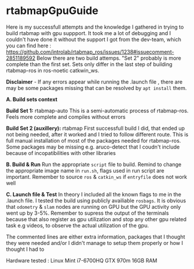 # rtabmapGpuGuide
Here is my successfull attempts and the knowledge I gathered in trying to build rtabmap with gpu suppport. It took me a lot of debugging and I couldn't have done it without the support I got from the dev-team, which you can find here : https://github.com/introlab/rtabmap_ros/issues/1238#issuecomment-2851189592
Below there are two build attemps. "Set 2" probably is more complete than the first set. Sets only differ in the last step of building rtabmap-ros in ros-noetic catkwin_ws.

**Disclaimer** - If any errors appear while running the .launch file , there are may be some packages missing that can be resolved by `apt install` them. 


**A. Build sets context** 

**Build Set 1:** rtabmap-auto
This is a semi-automatic process of rtabmap-ros. Feels more complete and compiles without errors 

**Build Set 2 (auxillery):** rtabmap 
First successfull build I did, that ended up not being needed, after it worked and I tried to follow different route. This is full manual installation of most of the packages needed for rtabmap-ros. Some packages may be missing e.g. aruco-detect that I coudn't include because of incopatibilities with other libraries

**B. Build & Run**
Run the appropriate `script` file to build. Remind to change the appropriate image name in `run.sh`, flags used in run script are important. Remember to source `ros` & `catkin_ws` if `entryfile` does not work well 

**C. Launch file & Test**
In theory I included all the known flags to me in the .launch file. I tested the build using publicly availiable `rosbags`. It is obvious that `odometry` & `slam` nodes are running on GPU but the GPU activity only went up by 3-5%. Remember to supress the output of the terminals because that also register as gpu utilization and stop any other gpu related task e.g videos, to observe the actual utilization of the gpu. 

The commented lines are either extra information, packages that I thought they were needed and/or I didn't manage to setup them properly or how I thought I had to

Hardware tested : 
Linux Mint <version>
i7-6700HQ
GTX 970m 
16GB RAM
<ssd specs> 
